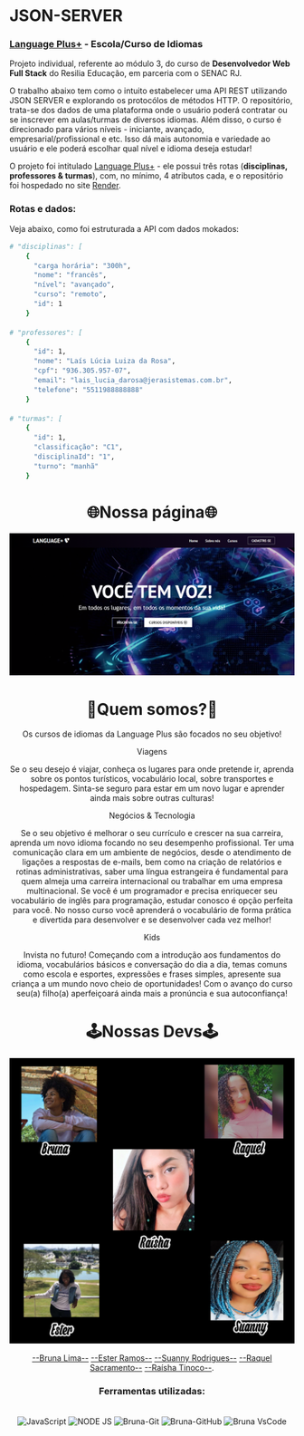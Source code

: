 # JSON-SERVER
 
### [Language Plus+](https://languageplus.onrender.com/) - Escola/Curso de Idiomas

Projeto individual, referente ao módulo 3, do curso de <strong>Desenvolvedor Web Full Stack</strong> do Resilia Educação, em parceria com o SENAC RJ.

O trabalho abaixo tem como o intuito estabelecer uma API REST utilizando JSON SERVER e explorando os protocólos de métodos HTTP. O repositório, trata-se dos dados de uma plataforma onde o usuário poderá contratar ou se inscrever em aulas/turmas de diversos idiomas. Além disso, o curso é direcionado para vários níveis - iniciante, avançado, empresarial/profissional e etc. Isso dá mais autonomia e variedade ao usuário e ele poderá escolhar qual nível e idioma deseja estudar! 

O projeto foi intitulado [Language Plus+](https://languageplus.onrender.com/) - ele possui três rotas (<strong>disciplinas, professores & turmas</strong>), com, no mínimo, 4 atributos cada, e o repositório foi hospedado no site [Render](https://dashboard.render.com/). 


### Rotas e dados:

Veja abaixo, como foi estruturada a API com dados mokados:

```sh
# "disciplinas": [
    {
      "carga horária": "300h",
      "nome": "francês",
      "nível": "avançado",
      "curso": "remoto",
      "id": 1
    }

# "professores": [
    {
      "id": 1,
      "nome": "Laís Lúcia Luiza da Rosa",
      "cpf": "936.305.957-07",
      "email": "lais_lucia_darosa@jerasistemas.com.br",
      "telefone": "5511988888888"
    }

# "turmas": [
    {
      "id": 1,
      "classificação": "C1",
      "disciplinaId": "1",
      "turno": "manhã"
    }
```

<h1  align="center">🌐Nossa página🌐</h1>

<div align="center">
  
  ![image](language-plus/public/images/Home.PNG)





<h1  align="center">🤔Quem somos?🤔</h1>
<p align="center">Os cursos de idiomas da Language Plus são focados no seu objetivo!

Viagens

Se o seu desejo é viajar, conheça os lugares para onde pretende ir, aprenda sobre os pontos turísticos, vocabulário local, sobre transportes e hospedagem. Sinta-se seguro para estar em um novo lugar e aprender ainda mais sobre outras culturas!

Negócios & Tecnologia

Se o seu objetivo é melhorar o seu currículo e crescer na sua carreira, aprenda um novo idioma focando no seu desempenho profissional. Ter uma comunicação clara em um ambiente de negócios, desde o atendimento de ligações a respostas de e-mails, bem como na criação de relatórios e rotinas administrativas, saber uma língua estrangeira é fundamental para quem almeja uma carreira internacional ou trabalhar em uma empresa multinacional. Se você é um programador e precisa enriquecer seu vocabulário de inglês para programação, estudar conosco é opção perfeita para você. No nosso curso você aprenderá o vocabulário de forma prática e divertida para desenvolver e se desenvolver cada vez melhor!

Kids

Invista no futuro! Começando com a introdução aos fundamentos do idioma, vocabulários básicos e conversação do dia a dia, temas comuns como escola e esportes, expressões e frases simples, apresente sua criança a um mundo novo cheio de oportunidades! Com o avanço do curso seu(a) filho(a) aperfeiçoará ainda mais a pronúncia e sua autoconfiança!</p>



<h1 align="center">🕹️Nossas Devs🕹️</h1>
<div align="center">
  
![image](language-plus/public/images/squad-json.jpg)
  
[--Bruna Lima--](https://github.com/brwnalima) [--Ester Ramos--](https://github.com/EsterM99) [--Suanny Rodrigues--](https://github.com/suannyrodrigues) [--Raquel Sacramento--](https://github.com/devRaquel) [--Raísha Tinoco--](https://github.com/RayTdC).




<h3 align="center">Ferramentas utilizadas:</h3>

<div style="display: inline_block" align = "center"><br>

  <img align="center" alt="JavaScript" height="30" width="30" src="https://cdn.jsdelivr.net/gh/devicons/devicon/icons/javascript/javascript-original.svg" />
  <img align="center" alt="NODE JS" height="40" width="60" src="https://upload.wikimedia.org/wikipedia/commons/thumb/d/d9/Node.js_logo.svg/2560px-Node.js_logo.svg.png"/>
  <img align="center" alt="Bruna-Git" height="40" width="40" src="https://git-scm.com/images/logos/downloads/Git-Icon-1788C.png" />
  <img align="center" alt="Bruna-GitHub" height="40" width="40" src="https://cdn-icons-png.flaticon.com/512/25/25231.png" />
  <img align="center" alt="Bruna VsCode " height="40" width="40" src="https://cdn.icon-icons.com/icons2/2107/PNG/512/file_type_vscode_icon_130084.png" />
            
</div>
